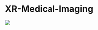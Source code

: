 # XR-Medical-Imaging

<img src="https://github.com/imclab/XR-Medical-Imaging/COVIDvis-diagram-final.jpg">
